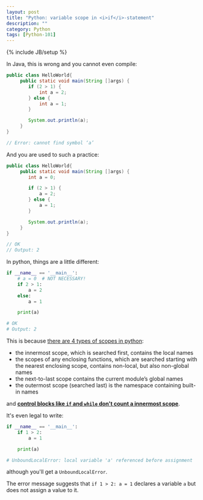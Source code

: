 ```yaml
---
layout: post
title: "Python: variable scope in <i>if</i>-statement"
description: ""
category: Python
tags: [Python-101]
---
```

{% include JB/setup %}

In Java, this is wrong and you cannot even compile:

```java
public class HelloWorld{
     public static void main(String []args) {
        if (2 > 1) {
            int a = 2;
        } else {
            int a = 1;
        }

        System.out.println(a);
     }
}

// Error: cannot find symbol ‘a’
```

And you are used to such a practice:

```java
public class HelloWorld{
     public static void main(String []args) {
        int a = 0;

        if (2 > 1) {
            a = 2;
        } else {
            a = 1;
        }

        System.out.println(a);
     }
}

// OK
// Output: 2
```

In python, things are a little different:

```python
if __name__ == '__main__':
    # a = 0  # NOT NECESSARY!
    if 2 > 1:
        a = 2
    else:
        a = 1

    print(a)

# OK
# Output: 2
```

This is because [there are 4 types of scopes in python](https://docs.python.org/3/tutorial/classes.html#python-scopes-and-namespaces):

- the innermost scope, which is searched first, contains the local names
- the scopes of any enclosing functions, which are searched starting with the nearest enclosing scope, contains non-local, but also non-global names
- the next-to-last scope contains the current module’s global names
- the outermost scope (searched last) is the namespace containing built-in names

and [**control blocks like `if` and `while` don't count a innermost scope**](https://stackoverflow.com/a/2829642).

It's even legal to write:

```python
if __name__ == '__main__':
    if 1 > 2:
        a = 1

    print(a)

# UnboundLocalError: local variable 'a' referenced before assignment
```

although you'll get a `UnboundLocalError`. 

The error message suggests that `if 1 > 2: a = 1` declares a variable `a` but does not assign a value to it. 